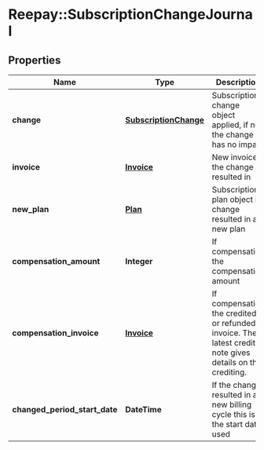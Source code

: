 # Reepay::SubscriptionChangeJournal

## Properties
Name | Type | Description | Notes
------------ | ------------- | ------------- | -------------
**change** | [**SubscriptionChange**](SubscriptionChange.md) | Subscription change object applied, if null the change has no impact | [optional] 
**invoice** | [**Invoice**](Invoice.md) | New invoice the change resulted in | [optional] 
**new_plan** | [**Plan**](Plan.md) | Subscription plan object if change resulted in a new plan | [optional] 
**compensation_amount** | **Integer** | If compensation the compensation amount | [optional] 
**compensation_invoice** | [**Invoice**](Invoice.md) | If compensation the credited or refunded invoice. The latest credit note gives details on the crediting. | [optional] 
**changed_period_start_date** | **DateTime** | If the change resulted in a new billing cycle this is the start date used | [optional] 


